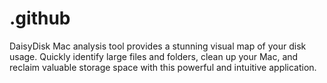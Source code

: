 # .github
DaisyDisk Mac analysis tool provides a stunning visual map of your disk usage. Quickly identify large files and folders, clean up your Mac, and reclaim valuable storage space with this powerful and intuitive application.
